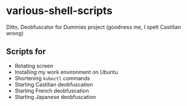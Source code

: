 # various-shell-scripts
Ditto. Deobfuscator for Dummies project (goodness me, I spelt Castilian wrong)

## Scripts for
* Rotating screen
* Installing my work environment on Ubuntu
* Shortening `kubectl` commands
* Starting Castilian deobfuscation
* Starting French deobfuscation
* Starting Japanese deobfuscation
